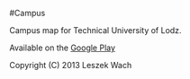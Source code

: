 #Campus

Campus map for Technical University of Lodz.

Available on the [Google Play][1]

Copyright (C) 2013 Leszek Wach

[1]: https://play.google.com/store/apps/details?id=lecho.app.campus.plodz
